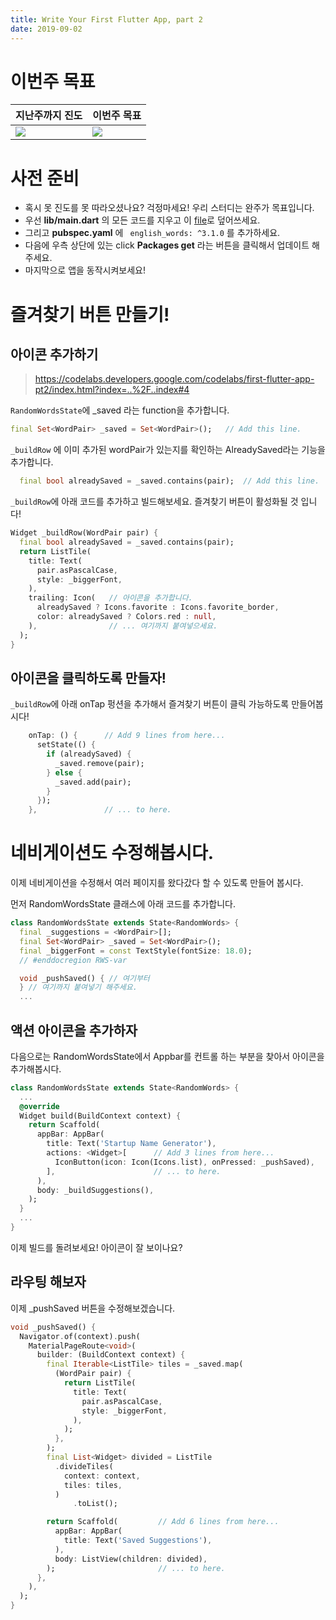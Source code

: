 ```yaml
---
title: Write Your First Flutter App, part 2
date: 2019-09-02
---
```


# 이번주 목표

| 지난주까지 진도                                              | 이번주 목표                                                  |
| ------------------------------------------------------------ | ------------------------------------------------------------ |
| ![](https://codelabs.developers.google.com/codelabs/first-flutter-app-pt1/img/e3624172607d5551.gif) | ![](https://codelabs.developers.google.com/codelabs/first-flutter-app-pt2/img/b17de15fa7831a1c.gif) |



# 사전 준비

- 혹시 못 진도를 못 따라오셨나요? 걱정마세요! 우리 스터디는 완주가 목표입니다.
-  우선 **lib/main.dart** 의 모든 코드를 지우고 이 [file](https://github.com/flutter/codelabs/blob/b3293b5bb0c0187bdbe8112f7759f4d75f4c040a/startup_namer/step4_infinite_list/lib/main.dart)로 덮어쓰세요. 
- 그리고 **pubspec.yaml** 에 ` english_words: ^3.1.0` 를 추가하세요. 
- 다음에 우측 상단에 있는 click **Packages get** 라는 버튼을 클릭해서 업데이트 해주세요.
- 마지막으로 앱을 동작시켜보세요!



# 즐겨찾기 버튼 만들기!

## 아이콘 추가하기

> https://codelabs.developers.google.com/codelabs/first-flutter-app-pt2/index.html?index=..%2F..index#4

`RandomWordsState`에 _saved 라는 function을 추가합니다.

```dart
final Set<WordPair> _saved = Set<WordPair>();   // Add this line.
```

`_buildRow` 에 이미 추가된 wordPair가 있는지를 확인하는 AlreadySaved라는 기능을 추가합니다. 

```dart
  final bool alreadySaved = _saved.contains(pair);  // Add this line.
```

`_buildRow`에 아래 코드를 추가하고 빌드해보세요. 즐겨찾기 버튼이 활성화될 것 입니다!

```dart
Widget _buildRow(WordPair pair) {
  final bool alreadySaved = _saved.contains(pair);
  return ListTile(
    title: Text(
      pair.asPascalCase,
      style: _biggerFont,
    ),
    trailing: Icon(   // 아이콘을 추가합니다. 
      alreadySaved ? Icons.favorite : Icons.favorite_border,
      color: alreadySaved ? Colors.red : null,
    ),                // ... 여기까지 붙여넣으세요. 
  );
}
```

## 아이콘을 클릭하도록 만들자!

`_buildRow`에 아래 onTap 펑션을 추가해서 즐겨찾기 버튼이 클릭 가능하도록 만들어봅시다!

```dart
    onTap: () {      // Add 9 lines from here...
      setState(() {
        if (alreadySaved) {
          _saved.remove(pair);
        } else { 
          _saved.add(pair); 
        } 
      });
    },               // ... to here.
```

# 네비게이션도 수정해봅시다.

이제 네비게이션을 수정해서 여러 페이지를 왔다갔다 할 수 있도록 만들어 봅시다.

먼저 RandomWordsState 클래스에 아래 코드를 추가합니다. 

```dart
class RandomWordsState extends State<RandomWords> {
  final _suggestions = <WordPair>[];
  final Set<WordPair> _saved = Set<WordPair>();
  final _biggerFont = const TextStyle(fontSize: 18.0);
  // #enddocregion RWS-var

  void _pushSaved() { // 여기부터 
  } // 여기까지 붙여넣기 해주세요.
  ...
```



## 액션 아이콘을 추가하자

다음으로는 RandomWordsState에서 Appbar를 컨트롤 하는 부분을 찾아서 아이콘을 추가해봅시다.

```dart
class RandomWordsState extends State<RandomWords> {
  ...
  @override
  Widget build(BuildContext context) {
    return Scaffold(
      appBar: AppBar(
        title: Text('Startup Name Generator'),
        actions: <Widget>[      // Add 3 lines from here...
          IconButton(icon: Icon(Icons.list), onPressed: _pushSaved),
        ],                      // ... to here.
      ),
      body: _buildSuggestions(),
    );
  }
  ...
}
```

이제 빌드를 돌려보세요! 아이콘이 잘 보이나요?



## 라우팅 해보자

이제 _pushSaved 버튼을 수정해보겠습니다. 

```dart
void _pushSaved() {
  Navigator.of(context).push(
    MaterialPageRoute<void>(
      builder: (BuildContext context) {
        final Iterable<ListTile> tiles = _saved.map(
          (WordPair pair) {
            return ListTile(
              title: Text(
                pair.asPascalCase,
                style: _biggerFont,
              ),
            );
          },
        );
        final List<Widget> divided = ListTile
          .divideTiles(
            context: context,
            tiles: tiles,
          )
              .toList();

        return Scaffold(         // Add 6 lines from here...
          appBar: AppBar(
            title: Text('Saved Suggestions'),
          ),
          body: ListView(children: divided),
        );                       // ... to here.
      },
    ),
  );
}
```

